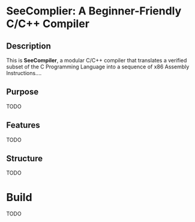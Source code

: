 # SeeComplier: A Beginner-Friendly C/C++ Compiler 

## Description

This is **SeeCompiler**, a modular C/C++ compiler that translates a verified subset of the C Programming Language into a sequence of x86 Assembly Instructions....   

## Purpose

TODO

## Features 

TODO

## Structure

TODO

# Build

TODO
